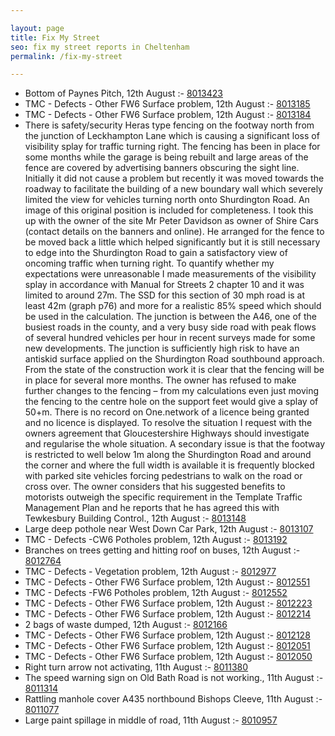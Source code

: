 ```yaml
---

layout: page
title: Fix My Street
seo: fix my street reports in Cheltenham
permalink: /fix-my-street

---
```


<!-- fix_marker starts -->

- Bottom of Paynes Pitch, 12th August :- [8013423](https://www.fixmystreet.com/report/8013423)
- TMC - Defects - Other FW6  Surface problem, 12th August :- [8013185](https://www.fixmystreet.com/report/8013185)
- TMC - Defects - Other FW6  Surface problem, 12th August :- [8013184](https://www.fixmystreet.com/report/8013184)
- There is safety/security Heras type fencing on the footway north from the junction of Leckhampton Lane which is causing a significant loss of visibility splay for traffic turning right. The fencing has been in place for some months while the garage is being rebuilt and large areas of the fence are covered by advertising banners obscuring the sight line. Initially it did not cause a problem but recently it was moved towards the roadway to facilitate the building of a new boundary wall which severely limited the view for vehicles turning north onto Shurdington Road. An image of this original position is included for completeness. I took this up with the owner of the site Mr Peter Davidson as owner of Shire Cars (contact details on the banners and online). He arranged for the fence to be moved back a little which helped significantly but it is still necessary to edge into the Shurdington Road to gain a satisfactory view of oncoming traffic when turning right. To quantify whether my expectations were unreasonable I made measurements of the visibility splay in accordance with Manual for Streets 2 chapter 10 and it was limited to around 27m. The SSD for this section of 30 mph road is at least 42m (graph p76) and more for a realistic 85% speed which should be used in the calculation. The junction is between the A46, one of the busiest roads in the county, and a very busy side road with peak flows of several hundred vehicles per hour in recent surveys made for some new developments. The junction is sufficiently high risk to have an antiskid surface applied on the Shurdington Road southbound approach. From the state of the construction work it is clear that the fencing will be in place for several more months. The owner has refused to make further changes to the fencing – from my calculations even just moving the fencing to the centre hole on the support feet would give a splay of 50+m. There is no record on One.network of a licence being granted and no licence is displayed. To resolve the situation I request with the owners agreement that Gloucestershire Highways should investigate and regularise the whole situation. A secondary issue is that the footway is restricted to well below 1m along the Shurdington Road and around the corner and where the full width is available it is frequently blocked with parked site vehicles forcing pedestrians to walk on the road or cross over. The owner considers that his suggested benefits to motorists outweigh the specific requirement in the Template Traffic Management Plan and he reports that he has agreed this with Tewkesbury Building Control., 12th August :- [8013148](https://www.fixmystreet.com/report/8013148)
- Large deep pothole near West Down Car Park, 12th August :- [8013107](https://www.fixmystreet.com/report/8013107)
- TMC - Defects -CW6 Potholes  problem, 12th August :- [8013192](https://www.fixmystreet.com/report/8013192)
- Branches on trees getting and hitting roof on buses, 12th August :- [8012764](https://www.fixmystreet.com/report/8012764)
- TMC - Defects - Vegetation problem, 12th August :- [8012977](https://www.fixmystreet.com/report/8012977)
- TMC - Defects - Other FW6  Surface problem, 12th August :- [8012551](https://www.fixmystreet.com/report/8012551)
- TMC - Defects -FW6 Potholes problem, 12th August :- [8012552](https://www.fixmystreet.com/report/8012552)
- TMC - Defects - Other FW6  Surface problem, 12th August :- [8012223](https://www.fixmystreet.com/report/8012223)
- TMC - Defects - Other FW6  Surface problem, 12th August :- [8012214](https://www.fixmystreet.com/report/8012214)
- 2 bags of waste dumped, 12th August :- [8012166](https://www.fixmystreet.com/report/8012166)
- TMC - Defects - Other FW6  Surface problem, 12th August :- [8012128](https://www.fixmystreet.com/report/8012128)
- TMC - Defects - Other FW6  Surface problem, 12th August :- [8012051](https://www.fixmystreet.com/report/8012051)
- TMC - Defects - Other FW6  Surface problem, 12th August :- [8012050](https://www.fixmystreet.com/report/8012050)
- Right turn arrow not activating, 11th August :- [8011380](https://www.fixmystreet.com/report/8011380)
- The speed warning sign on Old Bath Road is not working., 11th August :- [8011314](https://www.fixmystreet.com/report/8011314)
- Rattling manhole cover A435 northbound Bishops Cleeve, 11th August :- [8011077](https://www.fixmystreet.com/report/8011077)
- Large paint spillage in middle of road, 11th August :- [8010957](https://www.fixmystreet.com/report/8010957)

<!-- fix_marker ends -->